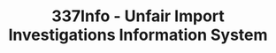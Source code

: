 ---
layout: default
bigquery: https://console.cloud.google.com/bigquery?p=patents-public-data&d=usitc_investigations&page=dataset&project=sheets-management-319211
citation: US International Trade Commission 337Info Unfair Import Investigations Information
  System
contributors: US International Trade Comission
cost: None
description: US International Trade Commission 337Info Unfair Import Investigations
  Information System contains data on investigations done under Section 337. Section
  337 declares the infringement of certain statutory intellectual property rights
  and other forms of unfair competition in import trade to be unlawful practices.
  Most Section 337 investigations involve allegations of patent or registered trademark
  infringement.
documentation: FAQ and tutorial available on the site
last_edit: 04/12/2022, 11:22:48
location: https://pubapps2.usitc.gov/337external/
maintained_by: US International Trade Comission
schema_fields:
- teoIdDueDate
- endDateMarkmanHearing
- currentStatus
- dateComplaintFiled
- scheduledStartDateEvidHear
- finalIdOnViolationIssue
- copyrightNumbers
- dateCreated
- patentNumbers
- startDateMarkmanHearing
- dateOfPublicationFrNotice
- investigationType
- htsNumbers
- trademarkNumbers
- patentNumber
- currentActiveALJ
- investigationNo
- teoReliefGranted
- targetDate
- finalDetNoViolation
- markmanHearing
- lastUpdated
- id
- issueDateOtherNonFinal
- ouiiAttorney
- scheduledEndDateEvidHear
- publication_number
- aljAssigned
- docketNo
- invUnfairAct
- actualStartDateEvidHear
- actualEndDateEvidHear
- respondent
- title
- finalIdOnViolationDue
- complainant
- finalDetViolation
- gcAttorney
- ouiiParticipation
- internalRemand
- teoProceedingInvolved
- teoIdIssueDate
- cafcAppeals
- investigationTermDate
shortname: unfair_import_investigations
tags:
- import
- legal
- trade
timeframe: 2008-2021 (prior to 2008 downloadable as a JSON file)
title: 337Info - Unfair Import Investigations Information System
uuid: 2721f5ec-e599-4890-9265-9706719fc71e
---